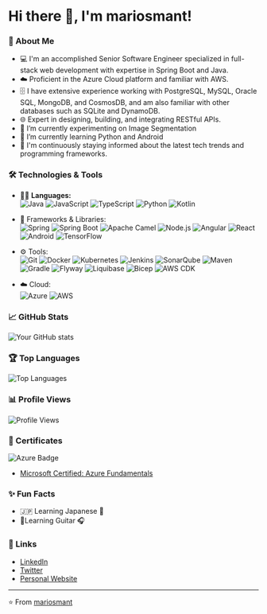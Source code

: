 # Hi there 👋, I'm mariosmant!

### 📝 About Me
- 💻 I'm an accomplished Senior Software Engineer specialized in full-stack web development with expertise in Spring Boot and Java.
- ☁️ Proficient in the Azure Cloud platform and familiar with AWS.
- 🗄️ I have extensive experience working with PostgreSQL, MySQL, Oracle SQL, MongoDB, and CosmosDB, and am also familiar with other databases such as SQLite and DynamoDB.
- 🌐 Expert in designing, building, and integrating RESTful APIs.
- 🔭 I’m currently experimenting on Image Segmentation
- 🌱 I’m currently learning Python and Android
- 📰 I'm continuously staying informed about the latest tech trends and programming frameworks.

### 🛠️ Technologies & Tools
- 🧑‍💻 **Languages:**  
  ![Java](https://img.shields.io/badge/Java-ED8B00?style=for-the-badge&logo=java&logoColor=white)
  ![JavaScript](https://img.shields.io/badge/JavaScript-323330?style=for-the-badge&logo=javascript&logoColor=F7DF1E)
  ![TypeScript](https://img.shields.io/badge/TypeScript-007ACC?style=for-the-badge&logo=typescript&logoColor=white)
  ![Python](https://img.shields.io/badge/Python-3776AB?style=for-the-badge&logo=python&logoColor=white)
  ![Kotlin](https://img.shields.io/badge/Kotlin-0095D5?style=for-the-badge&logo=kotlin&logoColor=white)  

- 🧩 Frameworks & Libraries:  
  ![Spring](https://img.shields.io/badge/Spring-6DB33F?style=for-the-badge&logo=spring&logoColor=white)
  ![Spring Boot](https://img.shields.io/badge/Spring%20Boot-6DB33F?style=for-the-badge&logo=spring-boot&logoColor=white)
  ![Apache Camel](https://img.shields.io/badge/Apache%20Camel-E15718?style=for-the-badge&logo=apache-camel&logoColor=white)
  ![Node.js](https://img.shields.io/badge/Node.js-43853D?style=for-the-badge&logo=node-dot-js&logoColor=white)
  ![Angular](https://img.shields.io/badge/Angular-DD0031?style=for-the-badge&logo=angular&logoColor=white)
  ![React](https://img.shields.io/badge/React-20232A?style=for-the-badge&logo=react&logoColor=61DAFB)
  ![Android](https://img.shields.io/badge/Android-3DDC84?style=for-the-badge&logo=android&logoColor=white)
  ![TensorFlow](https://img.shields.io/badge/TensorFlow-FF6F00?style=for-the-badge&logo=tensorflow&logoColor=white)

- ⚙️ Tools:  
  ![Git](https://img.shields.io/badge/Git-F05032?style=for-the-badge&logo=git&logoColor=white)
  ![Docker](https://img.shields.io/badge/Docker-2496ED?style=for-the-badge&logo=docker&logoColor=white)
  ![Kubernetes](https://img.shields.io/badge/Kubernetes-326CE5?style=for-the-badge&logo=kubernetes&logoColor=white)
  ![Jenkins](https://img.shields.io/badge/Jenkins-D24939?style=for-the-badge&logo=jenkins&logoColor=white)
  ![SonarQube](https://img.shields.io/badge/SonarQube-4E9BCD?style=for-the-badge&logo=sonarqube&logoColor=white)
  ![Maven](https://img.shields.io/badge/Apache%20Maven-C71A36?style=for-the-badge&logo=apache-maven&logoColor=white)
  ![Gradle](https://img.shields.io/badge/Gradle-02303A?style=for-the-badge&logo=gradle&logoColor=white)
  ![Flyway](https://img.shields.io/badge/Flyway-CC0200?style=for-the-badge&logo=flyway&logoColor=white)
  ![Liquibase](https://img.shields.io/badge/Liquibase-2962FF?style=for-the-badge&logo=liquibase&logoColor=white)
  ![Bicep](https://img.shields.io/badge/Bicep-808080?style=for-the-badge&logo=bicep&logoColor=white)
  ![AWS CDK](https://img.shields.io/badge/AWS%20CDK-FF9900?style=for-the-badge&logo=amazon-aws&logoColor=white)

- ☁️ Cloud:  
![Azure](https://img.shields.io/badge/Microsoft%20Azure-0089D6?style=for-the-badge&logo=microsoft-azure&logoColor=white)
  ![AWS](https://img.shields.io/badge/Amazon%20AWS-232F3E?style=for-the-badge&logo=amazon-aws&logoColor=white)

### 📈 GitHub Stats
![Your GitHub stats](https://github-readme-stats.vercel.app/api?username=mariosmant&show_icons=true&hide_title=true&count_private=true&include_all_commits=true&theme=dracula)

### 🏆 Top Languages
![Top Languages](https://github-readme-stats.vercel.app/api/top-langs/?username=mariosmant&layout=compact&theme=dracula)

### 📊 Profile Views
![Profile Views](https://komarev.com/ghpvc/?username=mariosmant&color=blue)

### 🥇 Certificates
![Azure Badge](https://img.shields.io/badge/Microsoft%20Azure-Certified-blue)
- [Microsoft Certified: Azure Fundamentals](https://learn.microsoft.com/api/credentials/share/en-us/mariosmant/E2E82D0FFAB16DA9)

### ✨ Fun Facts
- 🇯🇵 Learning Japanese 🏯
- 🎸Learning Guitar 🎧

### 🔗 Links
- [LinkedIn](https://linkedin.com/in/mariosmant)
- [Twitter](https://twitter.com/mariosmant)
- [Personal Website](https://www.mariosmant.com)

---
⭐️ From [mariosmant](https://github.com/mariosmant)
